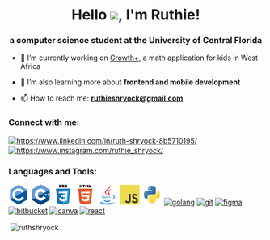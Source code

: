 

<h1 align="center">Hello <img src="https://raw.githubusercontent.com/MartinHeinz/MartinHeinz/master/wave.gif" width="30px">, I'm Ruthie!</h1>
<h3 align="center">a computer science student at the University of Central Florida</h3>

- 🔭 I’m currently working on [Growth+](https://github.com/ucfcs/Fall2022-Group20), a math application for kids in West Africa

- 🌱 I’m also learning more about **frontend and mobile development**

- 📫 How to reach me: **ruthieshryock@gmail.com**

<h3 align="left">Connect with me:</h3>
<p align="left">
<a href="https://www.linkedin.com/in/ruth-shryock-8b5710195/" target="blank"><img align="center" src="https://raw.githubusercontent.com/rahuldkjain/github-profile-readme-generator/master/src/images/icons/Social/linked-in-alt.svg" alt="https://www.linkedin.com/in/ruth-shryock-8b5710195/" height="30" width="40" /></a>
<a href="https://www.instagram.com/ruthie_shryock/" target="blank"><img align="center" src="https://raw.githubusercontent.com/rahuldkjain/github-profile-readme-generator/master/src/images/icons/Social/instagram.svg" alt="https://www.instagram.com/ruthie_shryock/" height="30" width="40" /></a>
</p>

<h3 align="left">Languages and Tools:</h3>
<p align="left"> <a href="https://www.cprogramming.com/" target="_blank" rel="noreferrer"> <img src="https://raw.githubusercontent.com/devicons/devicon/master/icons/c/c-original.svg" alt="c" width="40" height="40"/></a> 
<a href="https://www.w3schools.com/cpp/" target="_blank" rel="noreferrer"> <img src="https://raw.githubusercontent.com/devicons/devicon/master/icons/cplusplus/cplusplus-original.svg" alt="cplusplus" width="40" height="40"/></a> 
<a href="https://www.w3schools.com/css/" target="_blank" rel="noreferrer"> <img src="https://raw.githubusercontent.com/devicons/devicon/master/icons/css3/css3-original-wordmark.svg" alt="css3" width="40" height="40"/></a> 
<a href="https://www.w3.org/html/" target="_blank" rel="noreferrer"> <img src="https://raw.githubusercontent.com/devicons/devicon/master/icons/html5/html5-original-wordmark.svg" alt="html5" width="40" height="40"/></a> 
<a href="https://www.java.com" target="_blank" rel="noreferrer"> <img src="https://raw.githubusercontent.com/devicons/devicon/master/icons/java/java-original.svg" alt="java" width="40" height="40"/></a> 
<a href="https://developer.mozilla.org/en-US/docs/Web/JavaScript" target="_blank" rel="noreferrer"> <img src="https://raw.githubusercontent.com/devicons/devicon/master/icons/javascript/javascript-original.svg" alt="javascript" width="40" height="40"/></a> 
<a href="https://www.python.org" target="_blank" rel="noreferrer"> <img src="https://raw.githubusercontent.com/devicons/devicon/master/icons/python/python-original.svg" alt="python" width="40" height="40"/></a>
<a href="https://go.dev" target="_blank" rel="noreferrer"> <img src="https://raw.githubusercontent.com/jmnote/z-icons/master/svg/go.svg" alt="golang" width="40" height="40"/></a>
<a href="https://git-scm.com" target="_blank" rel="noreferrer"> <img src="https://raw.githubusercontent.com/jmnote/z-icons/master/svg/git.svg" alt="git" width="40" height="40"/></a>
<a href="https://www.figma.com/" target="_blank" rel="noreferrer"> <img src="https://www.vectorlogo.zone/logos/figma/figma-icon.svg" alt="figma" width="40" height="40"/></a>  
<a href="https://bitbucket.org" target="_blank" rel="noreferrer"><img src="https://upload.wikimedia.org/wikipedia/commons/0/0e/Bitbucket-blue-logomark-only.svg" alt="bitbucket"width="40" height="40"/></a>
<a href="https://www.canva.com" target="_blank" rel="noreferrer"><img src="https://upload.wikimedia.org/wikipedia/commons/0/08/Canva_icon_2021.svg" alt="canva" width="40" height="40"/></a>
<a href="https://reactjs.org" target="_blank" rel="noreferrer"><img src="https://raw.githubusercontent.com/reactjs/reactjs.org/main/src/icons/logo.svg" alt="react" width="40" height="40"/></a>
</p> 

<p>&nbsp;<img align="center" src="https://github-readme-stats.vercel.app/api?username=ruthshryock&show_icons=true&locale=en&theme=tokyonight" alt="ruthshryock" /></p>

